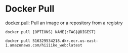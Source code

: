 # Docker Pull

[docker pull](https://docs.docker.com/engine/reference/commandline/pull/): Pull an image or a repository from a registry

```
docker pull [OPTIONS] NAME[:TAG|@DIGEST]
```

```
docker pull 516329534218.dkr.ecr.us-east-1.amazonaws.com/hiiiike_web:latest
```
